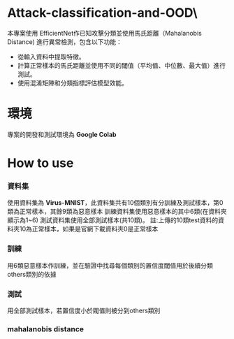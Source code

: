 # Attack-classification-and-OOD\

本專案使用 EfficientNet作已知攻擊分類並使用馬氏距離（Mahalanobis Distance) 進行異常檢測，包含以下功能：
* 從輸入資料中提取特徵。
* 計算正常樣本的馬氏距離並使用不同的閾值（平均值、中位數、最大值）進行測試。
* 使用混淆矩陣和分類指標評估模型效能。

# 環境
專案的開發和測試環境為 **Google Colab**

# How to use

### 資料集
使用資料集為 **Virus-MNIST**，此資料集共有10個類別有分訓練及測試樣本，第0類為正常樣本，其餘9類為惡意樣本
訓練資料集使用惡意樣本的其中6類(在資料夾顯示為1~6)
測試資料集使用全部測試樣本(共10類)。 註:上傳的10類test資料的資料夾10為正常樣本，如果是官網下載資料夾0是正常樣本

### 訓練
用6類惡意樣本作訓練，並在驗證中找尋每個類別的置信度閾值用於後續分類others類別的依據
### 測試
用全部測試樣本，若置信度小於閥值則被分到others類別

### mahalanobis distance

